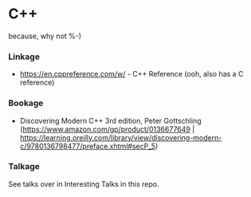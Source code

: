 # C++

because, why not %-)

### Linkage

* https://en.cppreference.com/w/ - C++ Reference (ooh, also has a C reference)

### Bookage

* Discovering Modern C++ 3rd edition, Peter Gottschling (https://www.amazon.com/gp/product/0136677649 | https://learning.oreilly.com/library/view/discovering-modern-c/9780136798477/preface.xhtml#secP_5)

### Talkage

See talks over in Interesting Talks in this repo.

